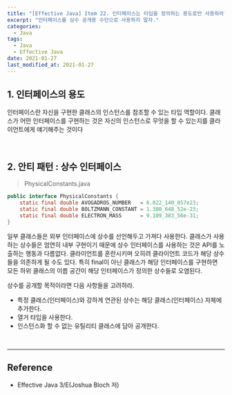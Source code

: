 ```yaml
---
title: "[Effective Java] Item 22. 인터페이스는 타입을 정의하는 용도로만 사용하라"
excerpt: "인터페이스를 상수 공개용 수단으로 사용하지 말자."
categories:
  - Java
tags:
  - Java
  - Effective Java
date: 2021-01-27
last_modified_at: 2021-01-27
---
```


## 1. 인터페이스의 용도

인터페이스란 자신을 구현한 클래스의 인스턴스를 참조할 수 있는 타입 역할이다. 클래스가 어떤 인터페이스를 구현하는 것은 자신의 인스턴스로 무엇을 할 수 있는지를 클라이언트에게 얘기해주는 것이다

<br>

## 2. 안티 패턴 : 상수 인터페이스

> PhysicalConstants.java

```java
public interface PhysicalConstants {
    static final double AVOGADROS_NUMBER   = 6.022_140_857e23;
    static final double BOLTZMANN_CONSTANT = 1.380_648_52e-23;
    static final double ELECTRON_MASS      = 9.109_383_56e-31;
}
```

일부 클래스들은 외부 인터페이스에 상수를 선언해두고 가져다 사용한다. 클래스가 사용하는 상수들은 엄연히 내부 구현이기 때문에 상수 인터페이스를 사용하는 것은 API를 노출하는 행동과 다름없다. 클라이언트를 혼란시키며 오히려 클라이언트 코드가 해당 상수들을 의존하게 될 수도 있다. 특히 final이 아닌 클래스가 해당 인터페이스를 구현하면 모든 하위 클래스의 이름 공간이 해당 인터페이스가 정의한 상수들로 오염된다.

상수를 공개할 목적이라면 다음 사항들을 고려하라.

* 특정 클래스(인터페이스)와 강하게 연관된 상수는 해당 클래스(인터페이스) 자체에 추가한다.
* 열거 타입을 사용한다.
* 인스턴스화 할 수 없는 유틸리티 클래스에 담아 공개한다.

<br>

---

## Reference

* Effective Java 3/E(Joshua Bloch 저)
